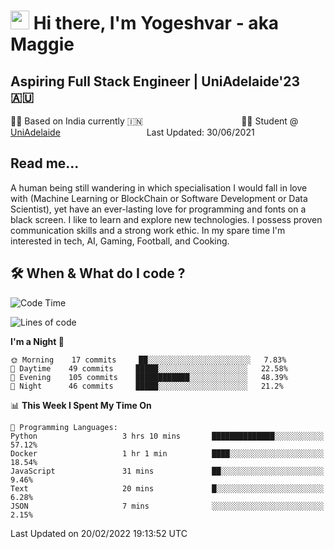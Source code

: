 <h1><img src="https://emojis.slackmojis.com/emojis/images/1531849430/4246/blob-sunglasses.gif?1531849430" width="30"/> Hi there, I'm Yogeshvar - aka Maggie</h1>

## Aspiring Full Stack Engineer | UniAdelaide'23 🇦🇺  
🏂🏻  Based on India currently 🇮🇳 &nbsp;&nbsp;&nbsp;&nbsp;&nbsp;&nbsp;&nbsp;&nbsp;&nbsp;&nbsp;&nbsp;&nbsp;&nbsp;&nbsp;&nbsp;&nbsp;&nbsp;&nbsp;&nbsp;&nbsp;&nbsp;&nbsp;&nbsp;&nbsp;&nbsp;&nbsp;&nbsp;&nbsp;&nbsp;&nbsp;&nbsp;&nbsp;&nbsp;&nbsp;&nbsp;&nbsp;&nbsp;&nbsp;&nbsp;👨‍💻 Student @ [UniAdelaide](https://www.adelaide.edu.au)   &nbsp;&nbsp;&nbsp;&nbsp;&nbsp;&nbsp;&nbsp;&nbsp;&nbsp;&nbsp;&nbsp;&nbsp;&nbsp;&nbsp;&nbsp;&nbsp;&nbsp;&nbsp;&nbsp;&nbsp;&nbsp;&nbsp;&nbsp;&nbsp;&nbsp;&nbsp;&nbsp;&nbsp;&nbsp;&nbsp;&nbsp;&nbsp; &nbsp;Last Updated: 30/06/2021

## Read me...

A human being still wandering in which specialisation I would fall in love with (Machine Learning or BlockChain or Software Development or Data Scientist), yet have an ever-lasting love for programming and fonts on a black screen. I like to learn and explore new technologies. I possess proven communication skills and a strong work ethic. In my spare time I'm interested in tech, AI, Gaming, Football, and Cooking.

## 🛠 When & What do I code ?  

<!--START_SECTION:waka-->
![Code Time](http://img.shields.io/badge/Code%20Time-1%2C232%20hrs%2025%20mins-blue)

![Lines of code](https://img.shields.io/badge/From%20Hello%20World%20I%27ve%20Written-101%20Thousand%20lines%20of%20code-blue)

**I'm a Night 🦉** 

```text
🌞 Morning    17 commits     ██░░░░░░░░░░░░░░░░░░░░░░░   7.83% 
🌆 Daytime    49 commits     █████░░░░░░░░░░░░░░░░░░░░   22.58% 
🌃 Evening    105 commits    ████████████░░░░░░░░░░░░░   48.39% 
🌙 Night      46 commits     █████░░░░░░░░░░░░░░░░░░░░   21.2%

```


📊 **This Week I Spent My Time On** 

```text
💬 Programming Languages: 
Python                   3 hrs 10 mins       ██████████████░░░░░░░░░░░   57.12% 
Docker                   1 hr 1 min          ████░░░░░░░░░░░░░░░░░░░░░   18.54% 
JavaScript               31 mins             ██░░░░░░░░░░░░░░░░░░░░░░░   9.46% 
Text                     20 mins             █░░░░░░░░░░░░░░░░░░░░░░░░   6.28% 
JSON                     7 mins              ░░░░░░░░░░░░░░░░░░░░░░░░░   2.15%

```


 Last Updated on 20/02/2022 19:13:52 UTC
<!--END_SECTION:waka-->
